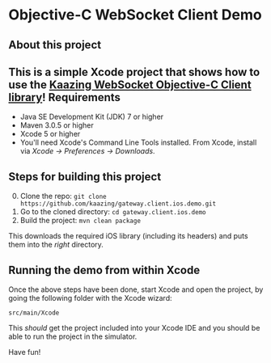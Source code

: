 Objective-C WebSocket Client Demo
=================================

About this project
------------------
This is a simple Xcode project that shows how to use the [Kaazing WebSocket Objective-C Client library](https://github.com/kaazing/gateway.client.ios)!
Requirements
------------

* Java SE Development Kit (JDK) 7 or higher
* Maven 3.0.5 or higher
* Xcode 5 or higher
* You'll need Xcode's Command Line Tools installed.  From Xcode, install via _Xcode &rarr; Preferences &rarr; Downloads_.


Steps for building this project
--------------------------------
0. Clone the repo: ```git clone https://github.com/kaazing/gateway.client.ios.demo.git```
0. Go to the cloned directory: ```cd gateway.client.ios.demo```
0. Build the project: ```mvn clean package```

This downloads the required iOS library (including its headers) and puts them into the _right_ directory.


Running the demo from within Xcode
------------------------------------
Once the above steps have been done, start Xcode and open the project, by going the following folder with the Xcode wizard:

    src/main/Xcode

This _should_ get the project included into your Xcode IDE and you should be able to run the project in the simulator.

Have fun!
